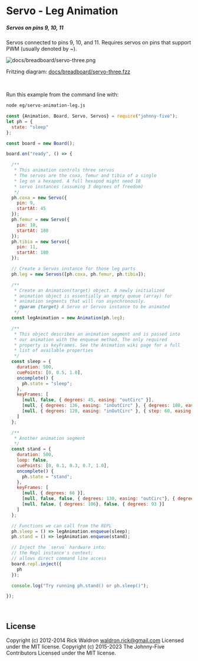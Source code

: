 <!--remove-start-->

# Servo - Leg Animation

<!--remove-end-->






##### Servos on pins 9, 10, 11


Servos connected to pins 9, 10, and 11. Requires servos on pins that support PWM (usually denoted by ~).


![docs/breadboard/servo-three.png](breadboard/servo-three.png)<br>

Fritzing diagram: [docs/breadboard/servo-three.fzz](breadboard/servo-three.fzz)

&nbsp;




Run this example from the command line with:
```bash
node eg/servo-animation-leg.js
```


```javascript
const {Animation, Board, Servo, Servos} = require("johnny-five");
let ph = {
  state: "sleep"
};

const board = new Board();

board.on("ready", () => {

  /**
   * This animation controls three servos
   * The servos are the coxa, femur and tibia of a single
   * leg on a hexapod. A full hexapod might need 18
   * servo instances (assuming 3 degrees of freedom)
   */
  ph.coxa = new Servo({
    pin: 9,
    startAt: 45
  });
  ph.femur = new Servo({
    pin: 10,
    startAt: 180
  });
  ph.tibia = new Servo({
    pin: 11,
    startAt: 180
  });

  // Create a Servos instance for those leg parts
  ph.leg = new Servos([ph.coxa, ph.femur, ph.tibia]);

  /**
   * Create an Animation(target) object. A newly initialized
   * animation object is essentially an empty queue (array) for
   * animation segments that will run asynchronously.
   * @param {target} A Servo or Servos instance to be animated
   */
  const legAnimation = new Animation(ph.leg);

  /**
   * This object describes an animation segment and is passed into
   * our animation with the enqueue method. The only required
   * property is keyFrames. See the Animation wiki page for a full
   * list of available properties
   */
  const sleep = {
    duration: 500,
    cuePoints: [0, 0.5, 1.0],
    oncomplete() {
      ph.state = "sleep";
    },
    keyFrames: [
      [null, false, { degrees: 45, easing: "outCirc" }],
      [null, { degrees: 136, easing: "inOutCirc" }, { degrees: 180, easing: "inOutCirc" }],
      [null, { degrees: 120, easing: "inOutCirc" }, { step: 60, easing: "inOutCirc" }]
    ]
  };

  /**
   * Another animation segment
   */
  const stand = {
    duration: 500,
    loop: false,
    cuePoints: [0, 0.1, 0.3, 0.7, 1.0],
    oncomplete() {
      ph.state = "stand";
    },
    keyFrames: [
      [null, { degrees: 66 }],
      [null, false, false, { degrees: 130, easing: "outCirc"}, { degrees: 104, easing: "inCirc"}],
      [null, false, { degrees: 106}, false, { degrees: 93 }]
    ]
  };

  // Functions we can call from the REPL
  ph.sleep = () => legAnimation.enqueue(sleep);
  ph.stand = () => legAnimation.enqueue(stand);

  // Inject the `servo` hardware into;
  // the Repl instance's context;
  // allows direct command line access
  board.repl.inject({
    ph
  });

  console.log("Try running ph.stand() or ph.sleep()");

});

```








&nbsp;

<!--remove-start-->

## License
Copyright (c) 2012-2014 Rick Waldron <waldron.rick@gmail.com>
Licensed under the MIT license.
Copyright (c) 2015-2023 The Johnny-Five Contributors
Licensed under the MIT license.

<!--remove-end-->
